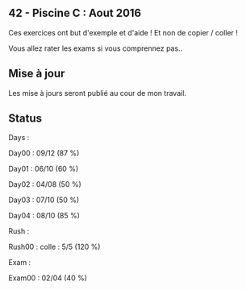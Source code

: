 ## 42 - Piscine C : Aout 2016

Ces exercices ont but d'exemple et d'aide ! Et non de copier / coller !

Vous allez rater les exams si vous comprennez pas..


## Mise à jour

Les mise à jours seront publié au cour de mon travail.


## Status

Days :

Day00 : 09/12 (87 %)

Day01 : 06/10 (60 %)

Day02 : 04/08 (50 %)

Day03 : 07/10 (50 %)

Day04 : 08/10 (85 %)

Rush :

Rush00 : colle : 5/5 (120 %)

Exam :

Exam00 : 02/04 (40 %)
